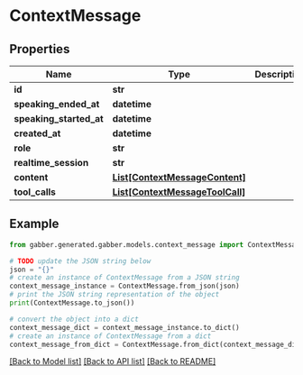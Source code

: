 # ContextMessage


## Properties

Name | Type | Description | Notes
------------ | ------------- | ------------- | -------------
**id** | **str** |  | 
**speaking_ended_at** | **datetime** |  | [optional] 
**speaking_started_at** | **datetime** |  | [optional] 
**created_at** | **datetime** |  | 
**role** | **str** |  | 
**realtime_session** | **str** |  | [optional] 
**content** | [**List[ContextMessageContent]**](ContextMessageContent.md) |  | 
**tool_calls** | [**List[ContextMessageToolCall]**](ContextMessageToolCall.md) |  | [optional] 

## Example

```python
from gabber.generated.gabber.models.context_message import ContextMessage

# TODO update the JSON string below
json = "{}"
# create an instance of ContextMessage from a JSON string
context_message_instance = ContextMessage.from_json(json)
# print the JSON string representation of the object
print(ContextMessage.to_json())

# convert the object into a dict
context_message_dict = context_message_instance.to_dict()
# create an instance of ContextMessage from a dict
context_message_from_dict = ContextMessage.from_dict(context_message_dict)
```
[[Back to Model list]](../README.md#documentation-for-models) [[Back to API list]](../README.md#documentation-for-api-endpoints) [[Back to README]](../README.md)


